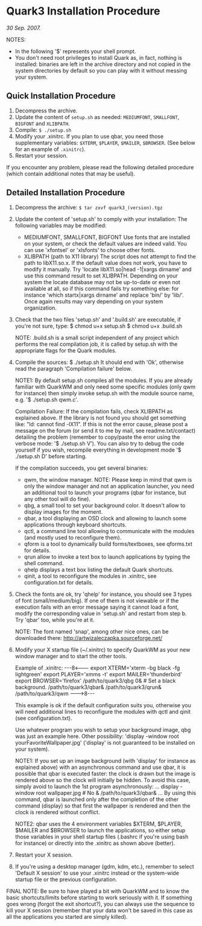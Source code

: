 Quark3 Installation Procedure
=============================

_30 Sep. 2007._

NOTES:
- In the following '$' represents your shell prompt.
- You don't need root privileges to install Quark as, in fact,
  nothing is installed: binaries are left in the archive directory
  and not copied in the system directories by default so you can
  play with it without messing your system.


Quick Installation Procedure
----------------------------

1. Decompress the archive.
2. Update the content of `setup.sh` as needed:
   `MEDIUMFONT`, `SMALLFONT`, `BIGFONT` and `XLIBPATH`.
3. Compile: `$ ./setup.sh`
4. Modify your .xinitrc. If you plan to use qbar, you need those
   supplementary variables: `$XTERM`, `$PLAYER`, `$MAILER`, `$BROWSER`.
   (See below for an example of `.xinitrc`). 
5. Restart your session.

If you encounter any problem, please read the following detailed
procedure (which contain additional notes that may be useful).


Detailed Installation Procedure
-------------------------------

 1. Decompress the archive: `$ tar zxvf quark3_(version).tgz`

 2. Update the content of 'setup.sh' to comply with your installation:
    The following variables may be modified:
    - MEDIUMFONT, SMALLFONT, BIGFONT
      Use fonts that are installed on your system, or check the
      default values are indeed valid. You can use 'xfontsel' or
      'xlsfonts' to choose other fonts.
    - XLIBPATH (path to X11 library)
      The script does not attempt to find the path to libX11.so.x.
      If the default value does not work, you have to modify it
      manually. Try 'locate libX11.so|head -1|xargs dirname' and
      use this command result to set XLIBPATH. Depending on your
      system the locate database may not be up-to-date or even
      not available at all, so if this command fails try something
      else: for instance 'which startx|xargs dirname' and replace
      'bin/' by 'lib/'. Once again results may vary depending on
      your system organization.

 3. Check that the two files 'setup.sh' and '.build.sh'
    are executable, if you're not sure, type:
	$ chmod u+x setup.sh
	$ chmod u+x .build.sh

    NOTE: .build.sh is a small script independent of any project which
          performs the real compilation job, it is called by setup.sh
          with the appropriate flags for the Quark modules.

 4. Compile the sources:
	$ ./setup.sh
    It should end with 'Ok', otherwise read the paragraph 'Compilation
    failure' below.

    NOTE1: By default setup.sh compiles all the modules. If you are
           already familiar with QuarkWM and only need some specific
           modules (only qwm for instance) then simply invoke setup.sh
           with the module source name, e.g. '$ ./setup.sh qwm.c'.

    Compilation Failure:
     If the compilation fails, check XLIBPATH as explained above.
     If the library is not found you should get something like:
     "ld: cannot find -lX11".
     If this is not the error cause, please post a message on
     the forum (or send it to me by mail, see readme.txt/contact)
     detailing the problem (remember to copy/paste the error
     using the verbose mode: '$ ./setup.sh V'). You can also try
     to debug the code yourself if you wish, recompile everything
     in development mode '$ ./setup.sh D' before starting.

    If the compilation succeeds, you get several binaries:
      - qwm, the window manager.
        NOTE: Please keep in mind that qwm is only the window manager
              and not an application launcher, you need an additional
              tool to launch your programs (qbar for instance, but
              any other tool will do fine).
      - qbg, a small tool to set your background color.
        It doesn't allow to display images for the moment.
      - qbar, a tool displaying an OSD clock and allowing to
        launch some applications through keyboard shortcuts.
      - qctl, a command line tool allowing to communicate with
        the modules (and mostly used to reconfigure them).
      - qform is a tool to dynamically build forms/textboxes,
        see qforms.txt for details.
      - qrun allow to invoke a text box to launch applications
        by typing the shell command.
      - qhelp displays a text box listing the default Quark
        shortcuts.
      - qinit, a tool to reconfigure the modules in .xinitrc,
        see configuration.txt for details.

 5. Check the fonts are ok, try 'qhelp' for instance, you should
    see 3 types of font (small/medium/big). If one of them is
    not viewable or if the execution fails with an error message
    saying it cannot load a font, modify the corresponding value
    in 'setup.sh' and restart from step b. Try 'qbar' too, while
    you're at it.

    NOTE: The font named 'snap', among other nice ones, can be
          downloaded there: http://artwizaleczapka.sourceforge.net/

 6. Modify your X startup file (~/.xinitrc) to specify QuarkWM as
    your new window manager and to start the other tools.

    Example of .xinitrc:
	---8<---
	export XTERM='xterm -bg black -fg lightgreen'
	export PLAYER='xmms -t'
	export MAILER='thunderbird'
	export BROWSER='firefox'
	/path/to/quark3/qbg 0& # Set a black background.
	/path/to/quark3/qbar&
	/path/to/quark3/qrun&
	/path/to/quark3/qwm
	--->8---

    This example is ok if the default configuration suits you,
    otherwise you will need additional lines to reconfigure the
    modules with qctl and qinit (see configuration.txt).

    Use whatever program you wish to setup your background image, qbg
    was just an example here. Other possibility:
    'display -window root yourFavoriteWallpaper.jpg' ('display' is not
    guaranteed to be installed on your system).

    NOTE1: If you set up an image background (with 'display' for 
           instance as explained above) with an asynchronous command
           and use qbar, it is possible that qbar is executed faster:
           the clock is drawn but the image is rendered above so the
           clock will initially be hidden. To avoid this case, simply
           avoid to launch the 1st program asynchronously:
			...
			display -window root wallpaper.jpg # No &
			/path/to/quark3/qbar&
			...
           By using this command, qbar is launched only after the
           completion of the other command (display) so that first
           the wallpaper is rendered and then the clock is rendered
           without conflict.

    NOTE2: qbar uses the 4 environment variables $XTERM, $PLAYER,
           $MAILER and $BROWSER to launch the applications, so
           either setup those variables in your shell startup
           files (.bashrc if you're using bash for instance) or
           directly into the .xinitrc as shown above (better).

 7. Restart your X session.

 8. If you're using a desktop manager (gdm, kdm, etc.), remember
    to select 'Default X session' to use your .xinitrc instead
    or the system-wide startup file or the previous configuration.

FINAL NOTE: Be sure to have played a bit with QuarkWM and to know
            the basic shortcuts/limits before starting to work
            seriously with it.
            If something goes wrong (forgot the exit shortcut?),
            you can always use the sequence <ctrl><alt><backspace>
            to kill your X session (remember that your data won't
            be saved in this case as all the applications you
            started are simply killed).

